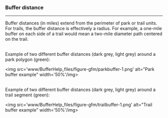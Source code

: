 
### Buffer distance

-----

Buffer distances (in miles) extend from the perimeter of park or trail
units. For trails, the buffer distance is effectively a radius. For
example, a one-mile buffer on each side of a trail would mean a two-mile
diameter path centered on the trail. <br><br>

Example of two different buffer distances (dark grey, light grey) around
a park polygon (green):

<img src='www/BufferHelp_files/figure-gfm/parkbuffer-1.png' alt="Park buffer example" width='50%'/img>

<br> Example of two different buffer distances (dark grey, light grey)
around a trail segment (green): <br>

<img src='www/BufferHelp_files/figure-gfm/trailbuffer-1.png' alt="Trail buffer example" width='50%'/img>
